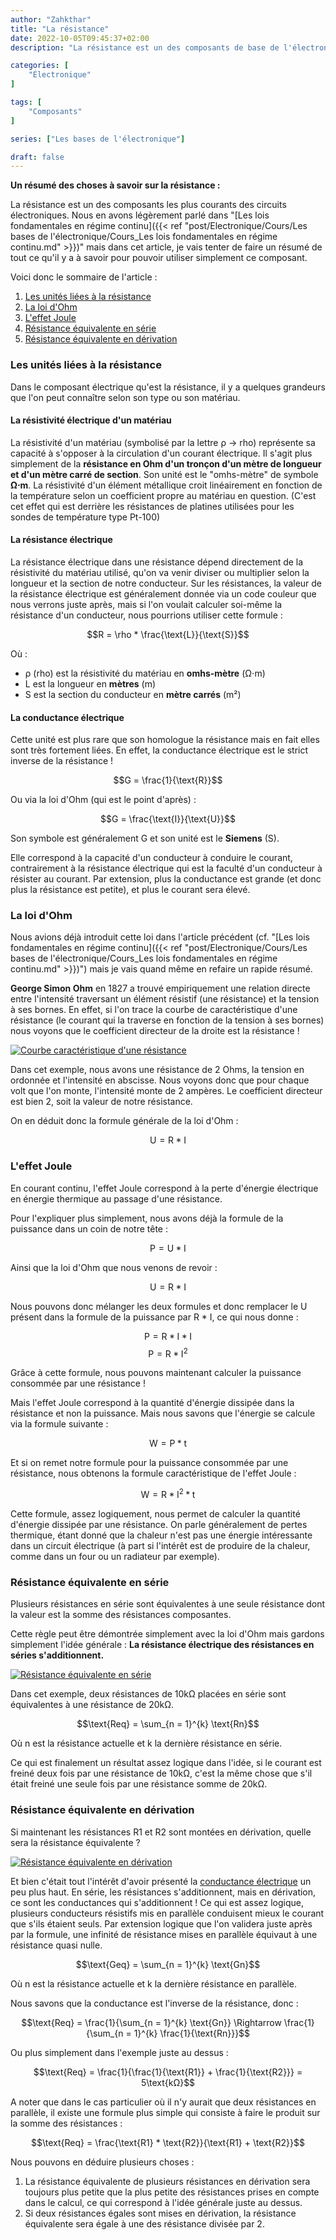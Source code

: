 ```yaml
---
author: "Zahkthar"
title: "La résistance"
date: 2022-10-05T09:45:37+02:00
description: "La résistance est un des composants de base de l'électronique, nous allons donc en faire un bref tour."

categories: [
    "Électronique"
]

tags: [
    "Composants"
]

series: ["Les bases de l'électronique"]

draft: false
---
```


**Un résumé des choses à savoir sur la résistance :**

La résistance est un des composants les plus courants des circuits électroniques. Nous en avons légèrement parlé dans "[Les lois fondamentales en régime continu]({{< ref "post/Electronique/Cours/Les bases de l'électronique/Cours_Les lois fondamentales en régime continu.md" >}})" mais dans cet article, je vais tenter de faire un résumé de tout ce qu'il y a à savoir pour pouvoir utiliser simplement ce composant.

Voici donc le sommaire de l'article :
1. [Les unités liées à la résistance](#les-unités-liées-à-la-résistance)
2. [La loi d'Ohm](#rappel-de-la-loi-dohm)
3. [L'effet Joule](#leffet-joule)
4. [Résistance équivalente en série](#résistance-équivalente-en-série)
5. [Résistance équivalente en dérivation](#résistance-équivalente-en-dérivation)

### Les unités liées à la résistance

Dans le composant électrique qu'est la résistance, il y a quelques grandeurs que l'on peut connaître selon son type ou son matériau.

#### La résistivité électrique d'un matériau

La résistivité d'un matériau (symbolisé par la lettre ρ -> rho) représente sa capacité à s'opposer à la circulation d'un courant électrique. Il s'agit plus simplement de la **résistance en Ohm d'un tronçon d'un mètre de longueur et d'un mètre carré de section**. Son unité est le "omhs-mètre" de symbole **Ω⋅m**. La résistivité d'un élément métallique croit linéairement en fonction de la température selon un coefficient propre au matériau en question. (C'est cet effet qui est derrière les résistances de platines utilisées pour les sondes de température type Pt-100)

#### La résistance électrique

La résistance électrique dans une résistance dépend directement de la résistivité du matériau utilisé, qu'on va venir diviser ou multiplier selon la longueur et la section de notre conducteur. Sur les résistances, la valeur de la résistance électrique est généralement donnée via un code couleur que nous verrons juste après, mais si l'on voulait calculer soi-même la résistance d'un conducteur, nous pourrions utiliser cette formule :

$$R = \rho * \frac{\text{L}}{\text{S}}$$

Où :
- ρ (rho) est la résistivité du matériau en **omhs-mètre** (Ω⋅m)
- L est la longueur en **mètres** (m)
- S est la section du conducteur en **mètre carrés** (m²)

#### La conductance électrique

Cette unité est plus rare que son homologue la résistance mais en fait elles sont très fortement liées. En effet, la conductance électrique est le strict inverse de la résistance !

$$G = \frac{1}{\text{R}}$$

Ou via la loi d'Ohm (qui est le point d'après) :

$$G = \frac{\text{I}}{\text{U}}$$

Son symbole est généralement G et son unité est le **Siemens** (S).

Elle correspond à la capacité d'un conducteur à conduire le courant, contrairement à la résistance électrique qui est la faculté d'un conducteur à résister au courant. Par extension, plus la conductance est grande (et donc plus la résistance est petite), et plus le courant sera élevé.

### La loi d'Ohm

Nous avions déjà introduit cette loi dans l'article précédent (cf. "[Les lois fondamentales en régime continu]({{< ref "post/Electronique/Cours/Les bases de l'électronique/Cours_Les lois fondamentales en régime continu.md" >}})") mais je vais quand même en refaire un rapide résumé.

**George Simon Ohm** en 1827 a trouvé empiriquement une relation directe entre l'intensité traversant un élément résistif (une résistance) et la tension à ses bornes. En effet, si l'on trace la courbe de caractéristique d'une résistance (le courant qui la traverse en fonction de la tension à ses bornes) nous voyons que le coefficient directeur de la droite est la résistance !

[![Courbe caractéristique d'une résistance](/res/images/Electronique/Composants/Resistance/CourbeCaracteristique.png#center "Courbe caractéristique d'une résistance")](/res/images/Electronique/Composants/Resistance/CourbeCaracteristique.png)

Dans cet exemple, nous avons une résistance de 2 Ohms, la tension en ordonnée et l'intensité en abscisse. Nous voyons donc que pour chaque volt que l'on monte, l'intensité monte de 2 ampères. Le coefficient directeur est bien 2, soit la valeur de notre résistance.

On en déduit donc la formule générale de la loi d'Ohm :

$$\text{U} = \text{R} * \text{I}$$

### L'effet Joule

En courant continu, l'effet Joule correspond à la perte d'énergie électrique en énergie thermique au passage d'une résistance.

Pour l'expliquer plus simplement, nous avons déjà la formule de la puissance dans un coin de notre tête :

$$\text{P} = \text{U} * \text{I}$$

Ainsi que la loi d'Ohm que nous venons de revoir :

$$\text{U} = \text{R} * \text{I}$$

Nous pouvons donc mélanger les deux formules et donc remplacer le U présent dans la formule de la puissance par R * I, ce qui nous donne :

$$\text{P} = \text{R} * \text{I} * \text{I}$$
$$\text{P} = \text{R} * \text{I}^{2}$$

Grâce à cette formule, nous pouvons maintenant calculer la puissance consommée par une résistance ! 

Mais l'effet Joule correspond à la quantité d'énergie dissipée dans la résistance et non la puissance. Mais nous savons que l'énergie se calcule via la formule suivante :

$$\text{W} = \text{P} * \text{t}$$

Et si on remet notre formule pour la puissance consommée par une résistance, nous obtenons la formule caractéristique de l'effet Joule :

$$\text{W} = \text{R} * \text{I}^{2} * \text{t}$$

Cette formule, assez logiquement, nous permet de calculer la quantité d'énergie dissipée par une résistance. On parle généralement de pertes thermique, étant donné que la chaleur n'est pas une énergie intéressante dans un circuit électrique (à part si l'intérêt est de produire de la chaleur, comme dans un four ou un radiateur par exemple).

### Résistance équivalente en série

Plusieurs résistances en série sont équivalentes à une seule résistance dont la valeur est la somme des résistances composantes.

Cette règle peut être démontrée simplement avec la loi d'Ohm mais gardons simplement l'idée générale : **La résistance électrique des résistances en séries s'additionnent.**

[![Résistance équivalente en série](/res/images/Electronique/Composants/Resistance/ResistancesEnSerie.png#center "Résistance équivalente en série")](/res/images/Electronique/Composants/Resistance/ResistancesEnSerie.png)

Dans cet exemple, deux résistances de 10kΩ placées en série sont équivalentes à une résistance de 20kΩ.

$$\text{Req} = \sum_{n = 1}^{k} \text{Rn}$$

Où n est la résistance actuelle et k la dernière résistance en série.

Ce qui est finalement un résultat assez logique dans l'idée, si le courant est freiné deux fois par une résistance de 10kΩ, c'est la même chose que s'il était freiné une seule fois par une résistance somme de 20kΩ.

### Résistance équivalente en dérivation

Si maintenant les résistances R1 et R2 sont montées en dérivation, quelle sera la résistance équivalente ?

[![Résistance équivalente en dérivation](/res/images/Electronique/Composants/Resistance/ResistancesEnDerivation.png#center "Résistance équivalente en dérivation")](/res/images/Electronique/Composants/Resistance/ResistancesEnDerivation.png)

Et bien c'était tout l'intérêt d'avoir présenté la [conductance électrique](#la-conductance-électrique) un peu plus haut. En série, les résistances s'additionnent, mais en dérivation, ce sont les conductances qui s'additionnent ! Ce qui est assez logique, plusieurs conducteurs résistifs mis en parallèle conduisent mieux le courant que s'ils étaient seuls. Par extension logique que l'on validera juste après par la formule, une infinité de résistance mises en parallèle équivaut à une résistance quasi nulle.

$$\text{Geq} = \sum_{n = 1}^{k} \text{Gn}$$

Où n est la résistance actuelle et k la dernière résistance en parallèle.

Nous savons que la conductance est l'inverse de la résistance, donc :

$$\text{Req} = \frac{1}{\sum_{n = 1}^{k} \text{Gn}} \Rightarrow \frac{1}{\sum_{n = 1}^{k} \frac{1}{\text{Rn}}}$$

Ou plus simplement dans l'exemple juste au dessus :

$$\text{Req} = \frac{1}{\frac{1}{\text{R1}} + \frac{1}{\text{R2}}} = 5\text{kΩ}$$

A noter que dans le cas particulier où il n'y aurait que deux résistances en parallèle, il existe une formule plus simple qui consiste à faire le produit sur la somme des résistances :

$$\text{Req} = \frac{\text{R1} * \text{R2}}{\text{R1} + \text{R2}}$$

Nous pouvons en déduire plusieurs choses :
1. La résistance équivalente de plusieurs résistances en dérivation sera toujours plus petite que la plus petite des résistances prises en compte dans le calcul, ce qui correspond à l'idée générale juste au dessus.
2. Si deux résistances égales sont mises en dérivation, la résistance équivalente sera égale à une des résistance divisée par 2.

&nbsp;